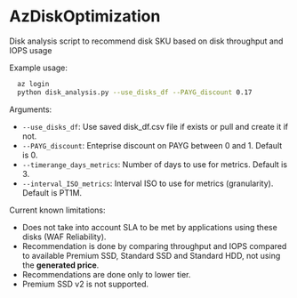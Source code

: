 # AzDiskOptimization
Disk analysis script to recommend disk SKU based on disk throughput and IOPS usage

Example usage:
```bash
  az login
  python disk_analysis.py --use_disks_df --PAYG_discount 0.17 
```

Arguments:
* ```--use_disks_df```: Use saved disk_df.csv file if exists or pull and create it if not.
* ```--PAYG_discount```: Enteprise discount on PAYG between 0 and 1. Default is 0.
* ```--timerange_days_metrics```: Number of days to use for metrics. Default is 3.
* ```--interval_ISO_metrics```: Interval ISO to use for metrics (granularity). Default is PT1M.


Current known limitations:
* Does not take into account SLA to be met by applications using these disks (WAF Reliability).
* Recommendation is done by comparing throughput and IOPS compared to available Premium SSD, Standard SSD and Standard HDD, not using the __generated price__.
* Recommendations are done only to lower tier.
* Premium SSD v2 is not supported.
